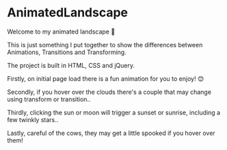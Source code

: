 # AnimatedLandscape

Welcome to my animated landscape 🙂

This is just something I put together to show the differences between Animations, Transitions and Transforming. 

The project is built in HTML, CSS and jQuery. 

Firstly, on initial page load there is a fun animation for you to enjoy! 😊 <br>

Secondly, if you hover over the clouds there's a couple that may change using transform or transition..

Thirdly, clicking the sun or moon will trigger a sunset or sunrise, including a few twinkly stars.. 

Lastly, careful of the cows, they may get a little spooked if you hover over them! 

